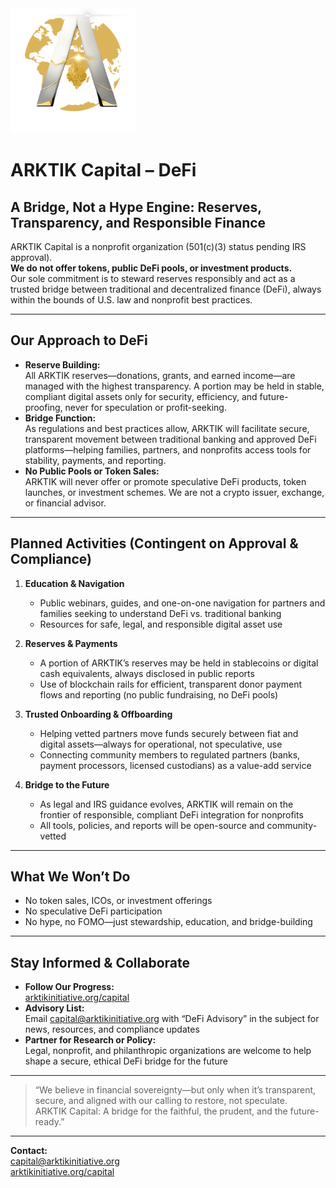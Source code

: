 <img src="../../assets/ARKTIK%20Logo.png" alt="ARKTIK Logo" width="200">

# ARKTIK Capital – DeFi

## A Bridge, Not a Hype Engine: Reserves, Transparency, and Responsible Finance

ARKTIK Capital is a nonprofit organization (501(c)(3) status pending IRS approval).  
**We do not offer tokens, public DeFi pools, or investment products.**  
Our sole commitment is to steward reserves responsibly and act as a trusted bridge between traditional and decentralized finance (DeFi), always within the bounds of U.S. law and nonprofit best practices.

---

## Our Approach to DeFi

- **Reserve Building:**  
  All ARKTIK reserves—donations, grants, and earned income—are managed with the highest transparency. A portion may be held in stable, compliant digital assets only for security, efficiency, and future-proofing, never for speculation or profit-seeking.
- **Bridge Function:**  
  As regulations and best practices allow, ARKTIK will facilitate secure, transparent movement between traditional banking and approved DeFi platforms—helping families, partners, and nonprofits access tools for stability, payments, and reporting.
- **No Public Pools or Token Sales:**  
  ARKTIK will never offer or promote speculative DeFi products, token launches, or investment schemes. We are not a crypto issuer, exchange, or financial advisor.

---

## Planned Activities (Contingent on Approval & Compliance)

1. **Education & Navigation**  
   - Public webinars, guides, and one-on-one navigation for partners and families seeking to understand DeFi vs. traditional banking  
   - Resources for safe, legal, and responsible digital asset use

2. **Reserves & Payments**  
   - A portion of ARKTIK’s reserves may be held in stablecoins or digital cash equivalents, always disclosed in public reports  
   - Use of blockchain rails for efficient, transparent donor payment flows and reporting (no public fundraising, no DeFi pools)

3. **Trusted Onboarding & Offboarding**  
   - Helping vetted partners move funds securely between fiat and digital assets—always for operational, not speculative, use  
   - Connecting community members to regulated partners (banks, payment processors, licensed custodians) as a value-add service

4. **Bridge to the Future**  
   - As legal and IRS guidance evolves, ARKTIK will remain on the frontier of responsible, compliant DeFi integration for nonprofits  
   - All tools, policies, and reports will be open-source and community-vetted

---

## What We Won’t Do

- No token sales, ICOs, or investment offerings  
- No speculative DeFi participation  
- No hype, no FOMO—just stewardship, education, and bridge-building

---

## Stay Informed & Collaborate

- **Follow Our Progress:**  
  [arktikinitiative.org/capital](https://arktikinitiative.org/capital)
- **Advisory List:**  
  Email capital@arktikinitiative.org with “DeFi Advisory” in the subject for news, resources, and compliance updates
- **Partner for Research or Policy:**  
  Legal, nonprofit, and philanthropic organizations are welcome to help shape a secure, ethical DeFi bridge for the future

---

> “We believe in financial sovereignty—but only when it’s transparent, secure, and aligned with our calling to restore, not speculate.  
> ARKTIK Capital: A bridge for the faithful, the prudent, and the future-ready.”

---

**Contact:**  
capital@arktikinitiative.org  
[arktikinitiative.org/capital](https://arktikinitiative.org/capital)

